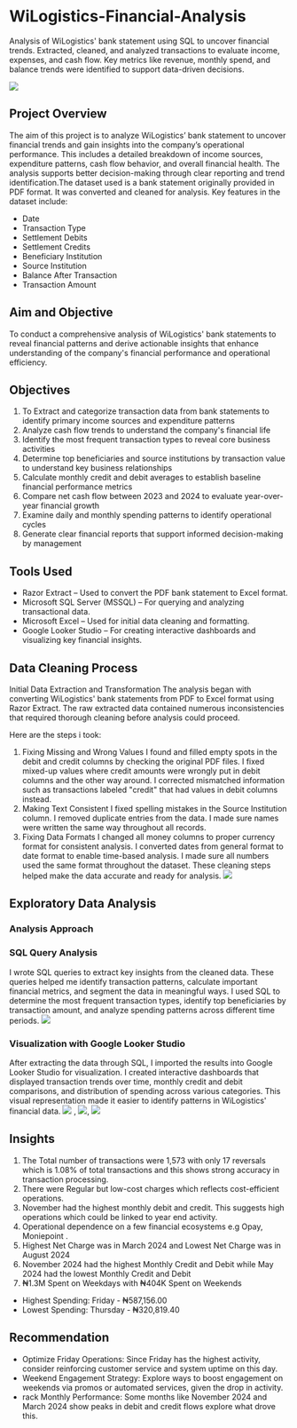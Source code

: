 # WiLogistics-Financial-Analysis
Analysis of WiLogistics' bank statement using SQL to uncover financial trends. Extracted, cleaned, and analyzed transactions to evaluate income, expenses, and cash flow. Key metrics like revenue, monthly spend, and balance trends were identified to support data-driven decisions.

![](https://github.com/PamilerinOlaiya1/WiLogistics-Financial-Analysis/blob/main/Front%20page.jpg)

## Project Overview

The aim of this project is to analyze WiLogistics’ bank statement to uncover financial trends and gain insights into the company’s operational performance. This includes a detailed breakdown of income sources, expenditure patterns, cash flow behavior, and overall financial health. The analysis supports better decision-making through clear reporting and trend identification.The dataset used is a bank statement originally provided in PDF format. It was converted and cleaned for analysis. Key features in the dataset include:
- Date
- Transaction Type
- Settlement Debits
- Settlement Credits
- Beneficiary Institution
- Source Institution
- Balance After Transaction
- Transaction Amount

## Aim and Objective
To conduct a comprehensive analysis of WiLogistics' bank statements to reveal financial patterns and derive actionable insights that enhance understanding of the company's financial performance and operational efficiency.

## Objectives

1. To Extract and categorize transaction data from bank statements to identify primary income sources and expenditure patterns
2. Analyze cash flow trends to understand the company's financial life
3. Identify the most frequent transaction types to reveal core business activities
4. Determine top beneficiaries and source institutions by transaction value to understand key business relationships
5. Calculate monthly credit and debit averages to establish baseline financial performance metrics
6. Compare net cash flow between 2023 and 2024 to evaluate year-over-year financial growth
7. Examine daily and monthly spending patterns to identify operational cycles
8. Generate clear financial reports that support informed decision-making by management

##  Tools Used
- Razor Extract – Used to convert the PDF bank statement to Excel format.
- Microsoft SQL Server (MSSQL) – For querying and analyzing transactional data.
- Microsoft Excel – Used for initial data cleaning and formatting.
- Google Looker Studio – For creating interactive dashboards and visualizing key financial insights.

## Data Cleaning Process
Initial Data Extraction and Transformation
The analysis began with converting WiLogistics' bank statements from PDF to Excel format using Razor Extract. The raw extracted data contained numerous inconsistencies that required thorough cleaning before analysis could proceed.

Here are the steps i took:

1. Fixing Missing and Wrong Values
I found and filled empty spots in the debit and credit columns by checking the original PDF files. I fixed mixed-up values where credit amounts were wrongly put in debit columns and the other way around. I corrected mismatched information such as transactions labeled "credit" that had values in debit columns instead.
2. Making Text Consistent
I fixed spelling mistakes in the Source Institution column. I removed duplicate entries from the data. I made sure names were written the same way throughout all records.
3. Fixing Data Formats
I changed all money columns to proper currency format for consistent analysis. I converted dates from general format to date format to enable time-based analysis. I made sure all numbers used the same format throughout the dataset.
These cleaning steps helped make the data accurate and ready for analysis.
![](https://github.com/PamilerinOlaiya1/WiLogistics-Financial-Analysis/blob/main/Monniepoint%20Cleaned%20file.jpg)

## Exploratory Data Analysis
### Analysis Approach
### SQL Query Analysis
I wrote SQL queries to extract key insights from the cleaned data. These queries helped me identify transaction patterns, calculate important financial metrics, and segment the data in meaningful ways. I used SQL to determine the most frequent transaction types, identify top beneficiaries by transaction amount, and analyze spending patterns across different time periods.
![](https://github.com/PamilerinOlaiya1/WiLogistics-Financial-Analysis/blob/main/Moniepoint%20queries%20SC.jpg)

### Visualization with Google Looker Studio
After extracting the data through SQL, I imported the results into Google Looker Studio for visualization. I created interactive dashboards that displayed transaction trends over time, monthly credit and debit comparisons, and distribution of spending across various categories. This visual representation made it easier to identify patterns in WiLogistics' financial data.
![](https://github.com/PamilerinOlaiya1/WiLogistics-Financial-Analysis/blob/main/Moniepointlooker1.jpg) , ![](https://github.com/PamilerinOlaiya1/WiLogistics-Financial-Analysis/blob/main/Moniepointlooker2.jpg),
![](https://github.com/PamilerinOlaiya1/WiLogistics-Financial-Analysis/blob/main/Moniepointlooker3.jpg)

## Insights
1. The Total number of transactions were 1,573 with only 17 reversals which is 1.08% of total transactions and this shows strong accuracy in transaction processing.
2. There were Regular but low-cost charges which reflects cost-efficient operations.
3. November had the highest monthly debit and credit. This suggests high operations which could be linked to year end activity.
4. Operational dependence on a few financial ecosystems e.g Opay, Moniepoint .
5. Highest Net Charge was in March 2024 and Lowest Net Charge was in August 2024
6. November 2024 had the highest Monthly Credit and Debit while May 2024 had the lowest Monthly Credit and Debit
7. ₦1.3M Spent on Weekdays with ₦404K Spent on Weekends
- Highest Spending: Friday - ₦587,156.00
- Lowest Spending: Thursday - ₦320,819.40
## Recommendation
- Optimize Friday Operations: Since Friday has the highest activity, consider reinforcing customer service and system
uptime on this day.
-  Weekend Engagement Strategy: Explore ways to boost engagement on weekends via promos or automated services, given
the drop in activity.
-  rack Monthly Performance: Some months like November 2024 and March 2024 show peaks in debit and credit flows explore what drove this.


  
